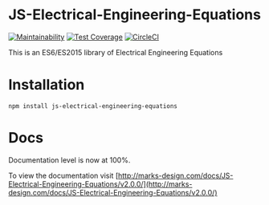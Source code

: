 # JS-Electrical-Engineering-Equations
[![Maintainability](https://api.codeclimate.com/v1/badges/53614539484a472d1b31/maintainability)](https://codeclimate.com/github/markhatchell/JS-Electrical-Engineering-Equations/maintainability)
[![Test Coverage](https://api.codeclimate.com/v1/badges/53614539484a472d1b31/test_coverage)](https://codeclimate.com/github/markhatchell/JS-Electrical-Engineering-Equations/test_coverage)
[![CircleCI](https://circleci.com/gh/markhatchell/JS-Electrical-Engineering-Equations.svg?style=svg)](https://circleci.com/gh/markhatchell/JS-Electrical-Engineering-Equations)


This is an ES6/ES2015 library of Electrical Engineering Equations

# Installation

`npm install js-electrical-engineering-equations`


# Docs

Documentation level is now at 100%.

To view the documentation visit [http://marks-design.com/docs/JS-Electrical-Engineering-Equations/v2.0.0/](http://marks-design.com/docs/JS-Electrical-Engineering-Equations/v2.0.0/)

